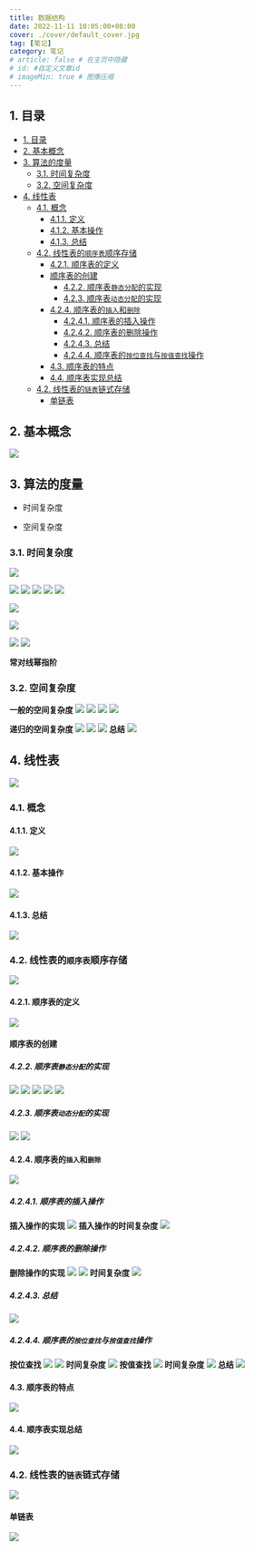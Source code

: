 ```yaml
---
title: 数据结构
date: 2022-11-11 10:05:00+08:00
cover: ./cover/default_cover.jpg
tag: [笔记]
category: 笔记
# article: false # 在主页中隐藏
# id: #自定义文章id
# imageMin: true # 图像压缩
---
```


## 1. 目录

- [1. 目录](#1-目录)
- [2. 基本概念](#2-基本概念)
- [3. 算法的度量](#3-算法的度量)
  - [3.1. 时间复杂度](#31-时间复杂度)
  - [3.2. 空间复杂度](#32-空间复杂度)
- [4. 线性表](#4-线性表)
  - [4.1. 概念](#41-概念)
    - [4.1.1. 定义](#411-定义)
    - [4.1.2. 基本操作](#412-基本操作)
    - [4.1.3. 总结](#413-总结)
  - [4.2. 线性表的`顺序表`顺序存储](#42-线性表的顺序表顺序存储)
    - [4.2.1. 顺序表的定义](#421-顺序表的定义)
    - [顺序表的创建](#顺序表的创建)
      - [4.2.2. 顺序表`静态分配`的实现](#422-顺序表静态分配的实现)
      - [4.2.3. 顺序表`动态分配`的实现](#423-顺序表动态分配的实现)
    - [4.2.4. 顺序表的`插入`和`删除`](#424-顺序表的插入和删除)
      - [4.2.4.1. 顺序表的插入操作](#4241-顺序表的插入操作)
      - [4.2.4.2. 顺序表的删除操作](#4242-顺序表的删除操作)
      - [4.2.4.3. 总结](#4243-总结)
      - [4.2.4.4. 顺序表的`按位查找`与`按值查找`操作](#4244-顺序表的按位查找与按值查找操作)
    - [4.3. 顺序表的特点](#43-顺序表的特点)
    - [4.4. 顺序表实现总结](#44-顺序表实现总结)
  - [4.2. 线性表的`链表`链式存储](#42-线性表的链表链式存储)
    - [单链表](#单链表)

## 2. 基本概念

![](./images/default/2022-11-11-10-06-27.png)

## 3. 算法的度量

- 时间复杂度

- 空间复杂度

### 3.1. 时间复杂度

![](./images/default/2022-11-11-10-10-23.png)

![](./images/default/2022-11-11-10-26-02.png)
![](./images/default/2022-11-11-10-26-34.png)
![](./images/default/2022-11-11-10-39-54.png)
![](./images/default/2022-11-11-10-28-44.png)
![](./images/default/2022-11-11-10-28-55.png)

![](./images/default/2022-11-11-10-32-17.png)

![](./images/default/2022-11-11-10-45-52.png)

![](./images/default/2022-11-11-10-46-11.png)
![](./images/default/2022-11-11-10-46-23.png)

**常对线幂指阶**

### 3.2. 空间复杂度

**一般的空间复杂度**
![](./images/default/2022-11-11-12-31-33.png)
![](./images/default/2022-11-11-12-43-37.png)
![](./images/default/2022-11-11-12-44-10.png)
![](./images/default/2022-11-11-12-45-46.png)

**递归的空间复杂度**
![](./images/default/2022-11-11-12-48-12.png)
![](./images/default/2022-11-11-12-50-58.png)
![](./images/default/2022-11-11-12-52-08.png)
**总结**
![](./images/default/2022-11-11-12-52-31.png)

## 4. 线性表

![](./images/default/2022-11-11-12-55-34.png)

### 4.1. 概念

#### 4.1.1. 定义

![](./images/default/2022-11-11-12-58-12.png)

#### 4.1.2. 基本操作

![](./images/default/2022-11-11-13-03-13.png)

#### 4.1.3. 总结

![](./images/default/2022-11-11-13-07-13.png)

### 4.2. 线性表的`顺序表`顺序存储

![](./images/default/2022-11-11-13-09-03.png)

#### 4.2.1. 顺序表的定义

![](./images/default/2022-11-11-13-11-44.png)

#### 顺序表的创建

##### 4.2.2. 顺序表`静态分配`的实现

![](./images/default/2022-11-11-13-13-30.png)
![](./images/default/2022-11-11-13-20-55.png)
![](./images/default/2022-11-11-13-20-07.png)
![](./images/default/2022-11-11-13-23-49.png)
![](./images/default/2022-11-11-13-24-10.png)

##### 4.2.3. 顺序表`动态分配`的实现

![](./images/default/2022-11-11-13-27-16.png)
![](./images/default/2022-11-11-13-35-04.png)

#### 4.2.4. 顺序表的`插入`和`删除`

![](./images/default/2022-11-11-13-41-39.png)

##### 4.2.4.1. 顺序表的插入操作

**插入操作的实现**
![](./images/default/2022-11-11-13-50-11.png)
**插入操作的时间复杂度**
![](./images/default/2022-11-11-13-56-27.png)

##### 4.2.4.2. 顺序表的删除操作

**删除操作的实现**
![](./images/default/2022-11-11-14-08-12.png)
![](./images/default/2022-11-11-14-14-10.png)
**时间复杂度**
![](./images/default/2022-11-11-14-19-58.png)

##### 4.2.4.3. 总结

![](./images/default/2022-11-11-14-20-34.png)

##### 4.2.4.4. 顺序表的`按位查找`与`按值查找`操作

**按位查找**
![](./images/default/2022-11-11-14-39-08.png)
![](./images/default/2022-11-11-14-39-51.png)
**时间复杂度**
![](./images/default/2022-11-11-14-41-01.png)
**按值查找**
![](./images/default/2022-11-11-14-42-59.png)
**时间复杂度**
![](./images/default/2022-11-11-14-43-51.png)
**总结**
![](./images/default/2022-11-11-14-44-35.png)

#### 4.3. 顺序表的特点

![](./images/default/2022-11-11-13-38-34.png)

#### 4.4. 顺序表实现总结

![](./images/default/2022-11-11-13-39-36.png)

### 4.2. 线性表的`链表`链式存储

![](./images/default/2022-11-11-14-48-17.png)

#### 单链表

![](./images/default/2022-11-11-15-03-50.png)

<style>
    gold{
        color:black;
        background-color:gold;
    }
    green{
        color:white;
        background-color:green;
    }
    warn{
        color:white;
        background-color:red;
    }
</style>
